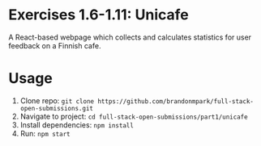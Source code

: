 # Exercises 1.6-1.11: Unicafe

A React-based webpage which collects and calculates statistics for user feedback on a Finnish cafe.

# Usage

1. Clone repo: `git clone https://github.com/brandonmpark/full-stack-open-submissions.git`
2. Navigate to project: `cd full-stack-open-submissions/part1/unicafe`
3. Install dependencies: `npm install`
4. Run: `npm start`